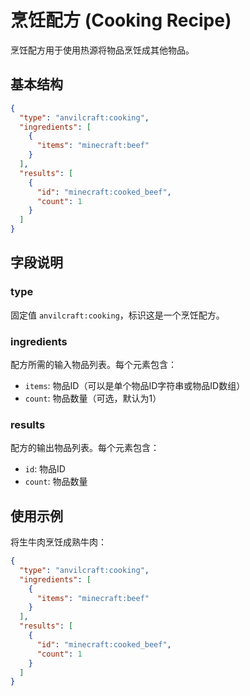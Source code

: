 # 烹饪配方 (Cooking Recipe)

烹饪配方用于使用热源将物品烹饪成其他物品。

## 基本结构

```json
{
  "type": "anvilcraft:cooking",
  "ingredients": [
    {
      "items": "minecraft:beef"
    }
  ],
  "results": [
    {
      "id": "minecraft:cooked_beef",
      "count": 1
    }
  ]
}
```

## 字段说明

### type

固定值 `anvilcraft:cooking`，标识这是一个烹饪配方。

### ingredients

配方所需的输入物品列表。每个元素包含：

- `items`: 物品ID（可以是单个物品ID字符串或物品ID数组）
- `count`: 物品数量（可选，默认为1）

### results

配方的输出物品列表。每个元素包含：

- `id`: 物品ID
- `count`: 物品数量

## 使用示例

将生牛肉烹饪成熟牛肉：

```json
{
  "type": "anvilcraft:cooking",
  "ingredients": [
    {
      "items": "minecraft:beef"
    }
  ],
  "results": [
    {
      "id": "minecraft:cooked_beef",
      "count": 1
    }
  ]
}
```